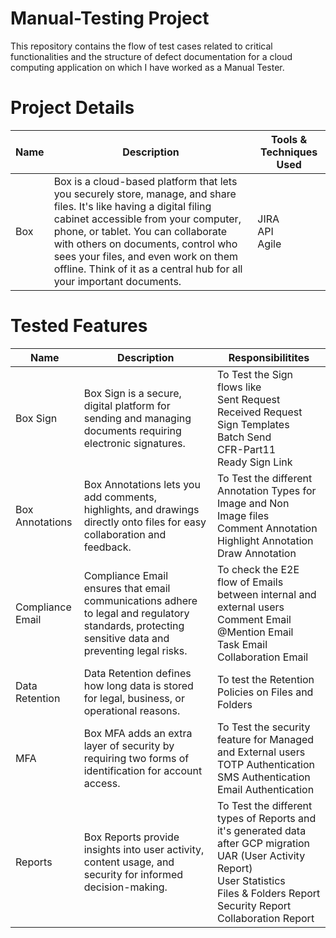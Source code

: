 # Manual-Testing Project
This repository contains the flow of test cases related to critical functionalities and the structure of defect documentation for a cloud computing application on which I have worked as a Manual Tester.
# Project Details
|  Name | Description | Tools & Techniques Used |
|----------|----------|----------|
| Box | Box is a cloud-based platform that lets you securely store, manage, and share files. It's like having a digital filing cabinet accessible from your computer, phone, or tablet. You can collaborate with others on documents, control who sees your files, and even work on them offline. Think of it as a central hub for all your important documents. | JIRA <br> API <br> Agile|
# Tested Features
|  Name | Description | Responsibilitites |
|----------|----------|----------|
| Box Sign | Box Sign is a secure, digital platform for sending and managing documents requiring electronic signatures. |To Test the Sign flows like <br> Sent Request <br> Received Request <br> Sign Templates <br> Batch Send <br> CFR-Part11 <br> Ready Sign Link |
| Box Annotations | Box Annotations lets you add comments, highlights, and drawings directly onto files for easy collaboration and feedback. |To Test the different Annotation Types for Image and Non Image files <br> Comment Annotation <br> Highlight Annotation <br> Draw Annotation |
| Compliance Email | Compliance Email ensures that email communications adhere to legal and regulatory standards, protecting sensitive data and preventing legal risks. |To check the E2E flow of Emails between internal and external users <br> Comment Email <br> @Mention Email <br> Task Email <br> Collaboration Email|
| Data Retention | Data Retention defines how long data is stored for legal, business, or operational reasons. |To test the Retention Policies on Files and Folders|
| MFA | Box MFA adds an extra layer of security by requiring two forms of identification for account access. | To Test the security feature for Managed and External users <br> TOTP Authentication <br> SMS Authentication <br> Email Authentication|
| Reports | Box Reports provide insights into user activity, content usage, and security for informed decision-making. |To Test the different types of Reports and it's generated data after GCP migration <br> UAR (User Activity Report) <br> User Statistics <br> Files & Folders Report <br> Security Report <br> Collaboration Report|
